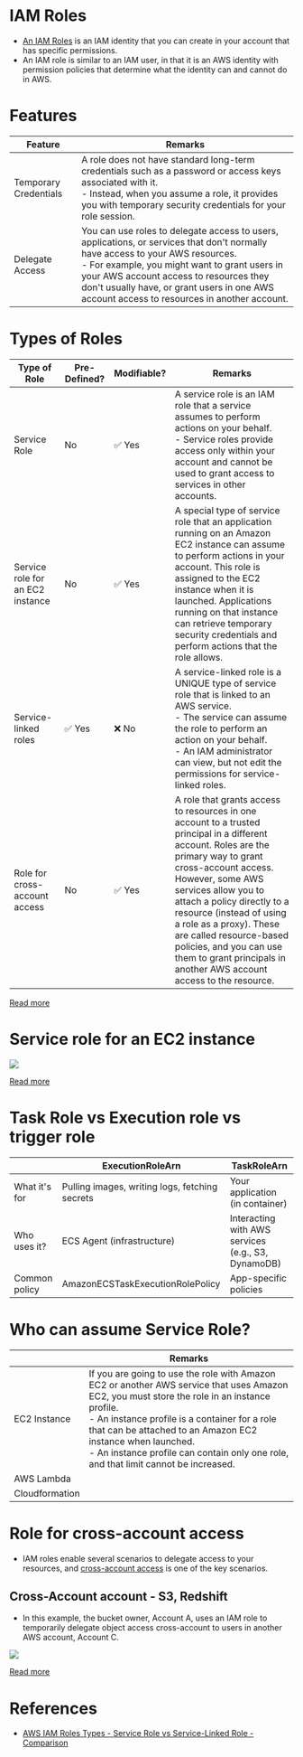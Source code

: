 # IAM Roles
- [An IAM Roles](https://docs.aws.amazon.com/IAM/latest/UserGuide/id_roles.html) is an IAM identity that you can create in your account that has specific permissions.  
- An IAM role is similar to an IAM user, in that it is an AWS identity with permission policies that determine what the identity can and cannot do in AWS.

# Features

| Feature                                                                                                  | Remarks                                                                                                                                                                                                                                                                                                                      |
|----------------------------------------------------------------------------------------------------------|------------------------------------------------------------------------------------------------------------------------------------------------------------------------------------------------------------------------------------------------------------------------------------------------------------------------------|
| Temporary Credentials                                                                                    | A role does not have standard long-term credentials such as a password or access keys associated with it. <br/>- Instead, when you assume a role, it provides you with temporary security credentials for your role session.                                                                                                 |
| Delegate Access                                                                                          | You can use roles to delegate access to users, applications, or services that don't normally have access to your AWS resources. <br/>- For example, you might want to grant users in your AWS account access to resources they don't usually have, or grant users in one AWS account access to resources in another account. |

# Types of Roles

| Type of Role                     | Pre-Defined?           | Modifiable?            | Remarks                                                                                                                                                                                                                                                                                                                                                                                                              |
|----------------------------------|------------------------|------------------------|----------------------------------------------------------------------------------------------------------------------------------------------------------------------------------------------------------------------------------------------------------------------------------------------------------------------------------------------------------------------------------------------------------------------|
| Service Role                     | No                     | :white_check_mark: Yes | A service role is an IAM role that a service assumes to perform actions on your behalf. <br/>- Service roles provide access only within your account and cannot be used to grant access to services in other accounts.                                                                                                                                                                                               |
| Service role for an EC2 instance | No                     | :white_check_mark: Yes | A special type of service role that an application running on an Amazon EC2 instance can assume to perform actions in your account. This role is assigned to the EC2 instance when it is launched. Applications running on that instance can retrieve temporary security credentials and perform actions that the role allows.                                                                                       |
| Service-linked roles             | :white_check_mark: Yes | :x: No                 | A service-linked role is a UNIQUE type of service role that is linked to an AWS service. <br/>- The service can assume the role to perform an action on your behalf.<br/>- An IAM administrator can view, but not edit the permissions for service-linked roles.                                                                                                                                                     |
| Role for cross-account access    | No                     | :white_check_mark: Yes | A role that grants access to resources in one account to a trusted principal in a different account. Roles are the primary way to grant cross-account access. However, some AWS services allow you to attach a policy directly to a resource (instead of using a role as a proxy). These are called resource-based policies, and you can use them to grant principals in another AWS account access to the resource. |

[Read more](https://docs.aws.amazon.com/IAM/latest/UserGuide/id_roles_terms-and-concepts.html)

# Service role for an EC2 instance

![](assets/IAM-Service-Role-EC2-S3-DynamoDB-Permissions.drawio.png)

[Read more](https://docs.aws.amazon.com/IAM/latest/UserGuide/id_roles_use_switch-role-ec2.html)

# Task Role vs Execution role vs trigger role

|               | ExecutionRoleArn                               | TaskRoleArn                                        |
|---------------|------------------------------------------------|----------------------------------------------------|
| What it's for | Pulling images, writing logs, fetching secrets | Your application (in container)                    |
| Who uses it?  | ECS Agent (infrastructure)                     | Interacting with AWS services (e.g., S3, DynamoDB) |
| Common policy | AmazonECSTaskExecutionRolePolicy               | App-specific policies                              |

# Who can assume Service Role?

|                | Remarks                                                                                                                                                                                                                                                                                                                                                 |
|----------------|---------------------------------------------------------------------------------------------------------------------------------------------------------------------------------------------------------------------------------------------------------------------------------------------------------------------------------------------------------|
| EC2 Instance   | If you are going to use the role with Amazon EC2 or another AWS service that uses Amazon EC2, you must store the role in an instance profile. <br/>- An instance profile is a container for a role that can be attached to an Amazon EC2 instance when launched. <br/>- An instance profile can contain only one role, and that limit cannot be increased. |
| AWS Lambda     |                                                                                                                                                                                                                                                                                                                                                         |
| Cloudformation |                                                                                                                                                                                                                                                                                                                                                         |

# Role for cross-account access
- IAM roles enable several scenarios to delegate access to your resources, and [cross-account access](https://docs.aws.amazon.com/AmazonS3/latest/userguide/example-walkthroughs-managing-access-example4.html#access-policies-walkthrough-example4-overview) is one of the key scenarios. 

## Cross-Account account - S3, Redshift
- In this example, the bucket owner, Account A, uses an IAM role to temporarily delegate object access cross-account to users in another AWS account, Account C.

![](assets/IAM-Cross-Account-UseCase-Redshift-S3.drawio.png)

[Read more](https://repost.aws/knowledge-center/s3-access-denied-redshift-unload)

# References
- [AWS IAM Roles Types - Service Role vs Service-Linked Role - Comparison](https://www.youtube.com/watch?v=Uuw0OXXp7W8)